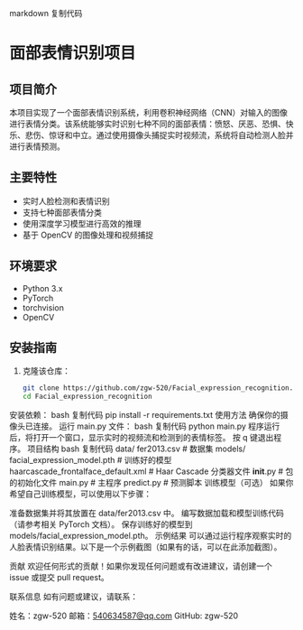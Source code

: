 markdown
复制代码
# 面部表情识别项目

## 项目简介
本项目实现了一个面部表情识别系统，利用卷积神经网络（CNN）对输入的图像进行表情分类。该系统能够实时识别七种不同的面部表情：愤怒、厌恶、恐惧、快乐、悲伤、惊讶和中立。通过使用摄像头捕捉实时视频流，系统将自动检测人脸并进行表情预测。

## 主要特性
- 实时人脸检测和表情识别
- 支持七种面部表情分类
- 使用深度学习模型进行高效的推理
- 基于 OpenCV 的图像处理和视频捕捉

## 环境要求
- Python 3.x
- PyTorch
- torchvision
- OpenCV

## 安装指南
1. 克隆该仓库：
   ```bash
   git clone https://github.com/zgw-520/Facial_expression_recognition.git
   cd Facial_expression_recognition
安装依赖：
bash
复制代码
pip install -r requirements.txt
使用方法
确保你的摄像头已连接。
运行 main.py 文件：
bash
复制代码
python main.py
程序运行后，将打开一个窗口，显示实时的视频流和检测到的表情标签。
按 q 键退出程序。
项目结构
bash
复制代码
data/
    fer2013.csv                      # 数据集
models/
    facial_expression_model.pth       # 训练好的模型
    haarcascade_frontalface_default.xml  # Haar Cascade 分类器文件
__init__.py                          # 包的初始化文件
main.py                               # 主程序
predict.py                            # 预测脚本
训练模型（可选）
如果你希望自己训练模型，可以使用以下步骤：

准备数据集并将其放置在 data/fer2013.csv 中。
编写数据加载和模型训练代码（请参考相关 PyTorch 文档）。
保存训练好的模型到 models/facial_expression_model.pth。
示例结果
可以通过运行程序观察实时的人脸表情识别结果。以下是一个示例截图（如果有的话，可以在此添加截图）。

贡献
欢迎任何形式的贡献！如果你发现任何问题或有改进建议，请创建一个 issue 或提交 pull request。

联系信息
如有问题或建议，请联系：

姓名：zgw-520
邮箱：540634587@qq.com
GitHub: zgw-520
